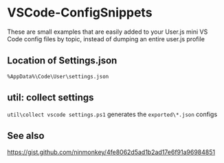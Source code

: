 # VSCode-ConfigSnippets

These are small examples that are easily added to your User.js mini VS Code config files by topic, instead of dumping an entire user.js profile

## Location of Settings.json

`%AppData%\Code\User\settings.json`

## util: collect settings

`util\collect vscode settings.ps1` generates the `exported\*.json` configs

## See also

https://gist.github.com/ninmonkey/4fe8062d5ad1b2ad17e6f91a96984851
